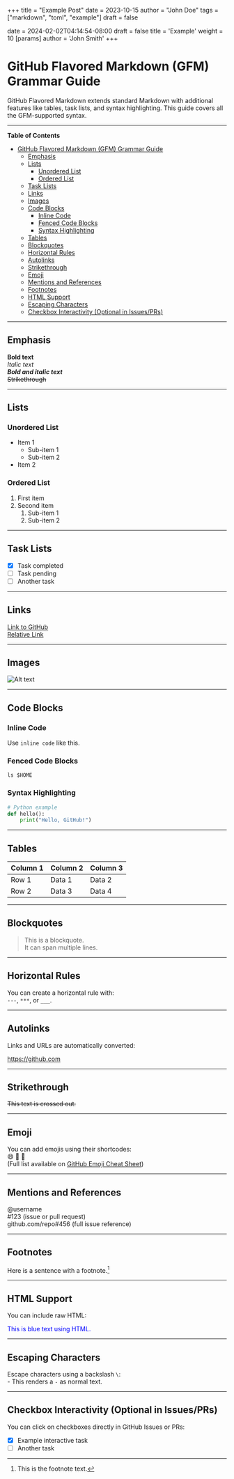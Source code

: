 +++
title = "Example Post"
date = 2023-10-15
author = "John Doe"
tags = ["markdown", "toml", "example"]
draft = false

date = 2024-02-02T04:14:54-08:00
draft = false
title = 'Example'
weight = 10
[params]
  author = 'John Smith'
+++

# GitHub Flavored Markdown (GFM) Grammar Guide

GitHub Flavored Markdown extends standard Markdown with additional features like tables, task lists, and syntax highlighting. This guide covers all the GFM-supported syntax.


---
<!-- md-toc start - Don't edit this section. Run M-x md-toc-update-doc -->

**Table of Contents**

- [GitHub Flavored Markdown (GFM) Grammar Guide](#github-flavored-markdown-gfm-grammar-guide)
   - [Emphasis](#emphasis)
   - [Lists](#lists)
      - [Unordered List](#unordered-list)
      - [Ordered List](#ordered-list)
   - [Task Lists](#task-lists)
   - [Links](#links)
   - [Images](#images)
   - [Code Blocks](#code-blocks)
      - [Inline Code](#inline-code)
      - [Fenced Code Blocks](#fenced-code-blocks)
      - [Syntax Highlighting](#syntax-highlighting)
   - [Tables](#tables)
   - [Blockquotes](#blockquotes)
   - [Horizontal Rules](#horizontal-rules)
   - [Autolinks](#autolinks)
   - [Strikethrough](#strikethrough)
   - [Emoji](#emoji)
   - [Mentions and References](#mentions-and-references)
   - [Footnotes](#footnotes)
   - [HTML Support](#html-support)
   - [Escaping Characters](#escaping-characters)
   - [Checkbox Interactivity (Optional in Issues/PRs)](#checkbox-interactivity-optional-in-issuesprs)

<!-- md-toc end -->
---

## Emphasis
**Bold text**  
*Italic text*  
***Bold and italic text***  
~~Strikethrough~~

---

## Lists

### Unordered List
- Item 1
  - Sub-item 1
  - Sub-item 2
- Item 2

### Ordered List
1. First item
2. Second item
   1. Sub-item 1
   2. Sub-item 2

---

## Task Lists
- [x] Task completed
- [ ] Task pending
- [ ] Another task

---

## Links
[Link to GitHub](https://github.com)  
[Relative Link](./example.md)

---

## Images
![Alt text](https://via.placeholder.com/150)

---

## Code Blocks

### Inline Code
Use `inline code` like this.

### Fenced Code Blocks

```shell
ls $HOME
```

### Syntax Highlighting

```python
# Python example
def hello():
    print("Hello, GitHub!")
```

---

## Tables
| Column 1 | Column 2 | Column 3 |
|----------|----------|----------|
| Row 1    | Data 1   | Data 2   |
| Row 2    | Data 3   | Data 4   |

---

## Blockquotes

> This is a blockquote.  
> It can span multiple lines.

---

## Horizontal Rules
You can create a horizontal rule with:  
`---`, `***`, or `___`.

---

## Autolinks
Links and URLs are automatically converted:

https://github.com

---

## Strikethrough

~~This text is crossed out.~~

---

## Emoji
You can add emojis using their shortcodes:  
:smile: :rocket: :tada:  
(Full list available on [GitHub Emoji Cheat Sheet](https://github.com/ikatyang/emoji-cheat-sheet))

---

## Mentions and References
@username  
#123 (issue or pull request)  
github.com/repo#456 (full issue reference)

---

## Footnotes
Here is a sentence with a footnote.[^1]

[^1]: This is the footnote text.

---

## HTML Support
You can include raw HTML:  
<div style="color:blue;">This is blue text using HTML.</div>

---

## Escaping Characters
Escape characters using a backslash `\`:  
\- This renders a `-` as normal text.

---

## Checkbox Interactivity (Optional in Issues/PRs)
You can click on checkboxes directly in GitHub Issues or PRs:
- [x] Example interactive task
- [ ] Another task
